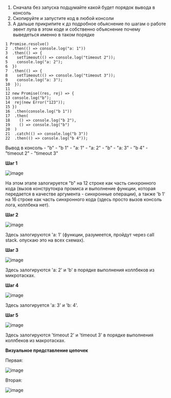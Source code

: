 1) Сначала без запуска подцумайте какой будет порядок вывода в консоль
2) Скопируйте и запустите код в любой консоли
3) А дальше прикрипите к дз подробное обьяснение по шагам о работе эвент лупа в этом коде и собственно объяснение почему выведеться именно в таком порядке


```
1 Promise.resolve()
2  .then(() => console.log("a: 1"))
3  .then(() => {
4    setTimeout(() => console.log("timeout 2"));
5    console.log("a: 2");
6  })
7  .then(() => {
8    setTimeout(() => console.log("timeout 3"));
9    console.log("a: 3");  
10  });
11
12 new Promise((res, rej) => {
13 console.log("b");
14  rej(new Error("123"));
15 })
16  .then(console.log("b 1"))
17  .then(
18    () => console.log("b 2"),
19    () => console.log("b")
20  )
21  .catch(() => console.log("b 3"))
22  .then(() => console.log("b 4"));
```

Вывод в консоль - "b" - "b 1" - "a: 1" - "a: 2" - "b" - "a: 3" - "b 4" - "timeout 2" - "timeout 3"

**Шаг 1**

![image](https://github.com/AlinaLaniuk/aston-js-intensive/assets/101401177/5c43fc2b-7e13-4c9e-9a34-8b918061e682)

На этом этапе залогируется "b" на 12 строке как часть синхронного кода (вызов конструтокра промиса и выполнение функции, которая передается в качестве аргумента - синхронные операции), 
а также 'b 1' на 16 строке как часть синхронного кода (здесь просто вызов консоль лога, коллбека нет).

**Шаг 2**

![image](https://github.com/AlinaLaniuk/aston-js-intensive/assets/101401177/20e74798-cef3-4868-aed8-7a019e26ef33)


Здесь залогируются 'a: 1' (функции, разумеется, пройдут через call stack. опускаю это на всех схемах).

**Шаг 3**

![image](https://github.com/AlinaLaniuk/aston-js-intensive/assets/101401177/8f388b9f-9e89-4d02-b096-f6bd0e51448a)



Здесь залогируются 'a: 2' и 'b' в порядке выполнения коллбеков из микротасках.

**Шаг 4**

![image](https://github.com/AlinaLaniuk/aston-js-intensive/assets/101401177/906fe0f2-0915-4dd4-befc-d61d9745d9c2)


Здесь залогируется 'a: 3' и 'b: 4'.

**Шаг 5**

![image](https://github.com/AlinaLaniuk/aston-js-intensive/assets/101401177/d335db29-8133-4189-bad4-828b219afd14)

Здесь залогируются 'timeout 2' и 'timeout 3' в порядке выполнения коллбеков из макротасках.



**Визуальное представление цепочек**

Первая:

![image](https://github.com/AlinaLaniuk/aston-js-intensive/assets/101401177/9f3ce7f0-13a8-497e-bb2a-16ce98c231d9)


Вторая:

![image](https://github.com/AlinaLaniuk/aston-js-intensive/assets/101401177/d129852f-37e8-4177-ad48-12ea51f1663b)



